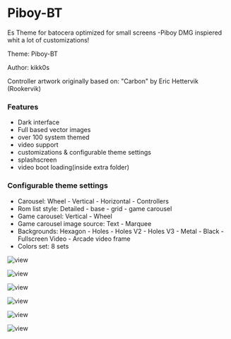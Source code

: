 # Piboy-BT

Es Theme for batocera optimized for small screens -Piboy DMG inspiered whit a lot of customizations!

Theme: Piboy-BT

Author: kikk0s

Controller artwork originally based on: "Carbon" by Eric Hettervik (Rookervik)


### Features

* Dark interface
* Full based vector images
* over 100 system themed
* video support
* customizations & configurable theme settings
* splashscreen
* video boot loading(inside extra folder)



### Configurable theme settings

* Carousel: Wheel - Vertical - Horizontal - Controllers
* Rom list style: Detailed - base - grid - game carousel
* Game carousel: Vertical - Wheel 
* Game carousel image source: Text - Marquee
* Backgrounds: Hexagon - Holes - Holes V2 - Holes V3 - Metal - Black - Fullscreen Video - Arcade video frame
* Colors set: 8 sets




![view](https://i.imgur.com/pPglGxv.png)

![view](https://i.imgur.com/mH2tgjr.png)

![view](https://i.imgur.com/3inJM8h.png)

![view](https://i.imgur.com/wruCgwp.png)

![view](https://i.imgur.com/iAfB5QA.png)

![view](https://i.imgur.com/W5RljO4.png)


